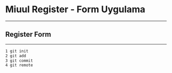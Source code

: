 # Miuul Register - Form Uygulama

---

## Register Form

---

```sh
1 git init
2 git add
3 git commit
4 git remote
```

